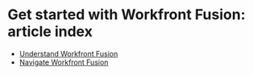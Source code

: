 <!-----
content-type: reference
title: "Get started with Workfront Fusion: article index"
description: This section contains articles related to getting started in Adobe Workfront Fusion.
author: Becky
feature: Workfront Fusion
recommendations: noDisplay, noCatalog
--- -->
# Get started with Workfront Fusion: article index
 
* [Understand Workfront Fusion](/help/workfront-fusion/get-started-with-fusion/understand-fusion/understand-fusion.toc.md)
* [Navigate Workfront Fusion](/help/workfront-fusion/get-started-with-fusion/navigate-fusion/navigate-fusion.toc.md)
